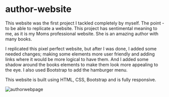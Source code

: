 # author-website

This website was the first project I tackled completely by myself. The point - to be able to replicate a website. This project has sentimental meaning to me, as it is my Moms professional website. She is an amazing author with many books.

I replicated this pixel perfect website, but after I was done, I added some needed changes; making some elements more user friendly and adding links where it would be more logical to have them. And I added some shadow around the books elements to make them look more appealing to the eye. I also used Bootstrap to add the hamburger menu. 

This website is built using HTML, CSS, Bootstrap and is fully responsive. 

![authorwebpage](https://user-images.githubusercontent.com/93938033/195891507-e5e78f6a-836b-4124-9291-cdd27fde945e.png)

